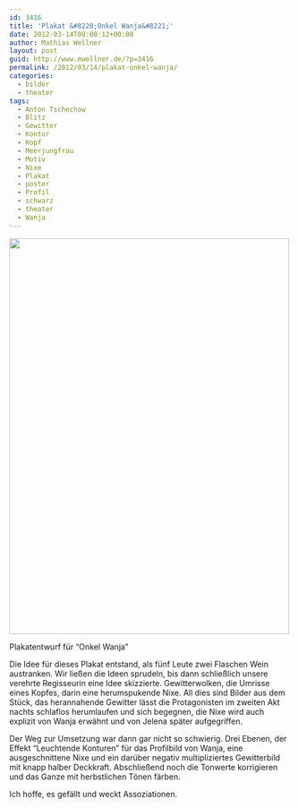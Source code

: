 ```yaml
---
id: 3416
title: 'Plakat &#8220;Onkel Wanja&#8221;'
date: 2012-03-14T00:00:12+00:00
author: Mathias Wellner
layout: post
guid: http://www.mwellner.de/?p=3416
permalink: /2012/03/14/plakat-onkel-wanja/
categories:
  - bilder
  - theater
tags:
  - Anton Tschechow
  - Blitz
  - Gewitter
  - Kontur
  - Kopf
  - Meerjungfrau
  - Motiv
  - Nixe
  - Plakat
  - poster
  - Profil
  - schwarz
  - theater
  - Wanja
---
```

<div style="width: 510px" class="wp-caption aligncenter">
  <img src="https://lh4.googleusercontent.com/-qeSHV-LBjUQ/T1_BV-5FJxI/AAAAAAAAAV4/U27ynAGVT_Y/s800/plakat.jpg" height="707" width="500" />
  
  <p class="wp-caption-text">
    Plakatentwurf für &#8220;Onkel Wanja&#8221;<br />
  </p>
</div>

Die Idee für dieses Plakat entstand, als fünf Leute zwei Flaschen Wein austranken. Wir ließen die Ideen sprudeln, bis dann schließlich unsere verehrte Regisseurin eine Idee skizzierte. Gewitterwolken, die Umrisse eines Kopfes, darin eine herumspukende Nixe. All dies sind Bilder aus dem Stück, das herannahende Gewitter lässt die Protagonisten im zweiten Akt nachts schlaflos herumlaufen und sich begegnen, die Nixe wird auch explizit von Wanja erwähnt und von Jelena später aufgegriffen. 

Der Weg zur Umsetzung war dann gar nicht so schwierig. Drei Ebenen, der Effekt &#8220;Leuchtende Konturen&#8221; für das Profilbild von Wanja, eine ausgeschnittene Nixe und ein darüber negativ multipliziertes Gewitterbild mit knapp halber Deckkraft. Abschließend noch die Tonwerte korrigieren und das Ganze mit herbstlichen Tönen färben. 

Ich hoffe, es gefällt und weckt Assoziationen.